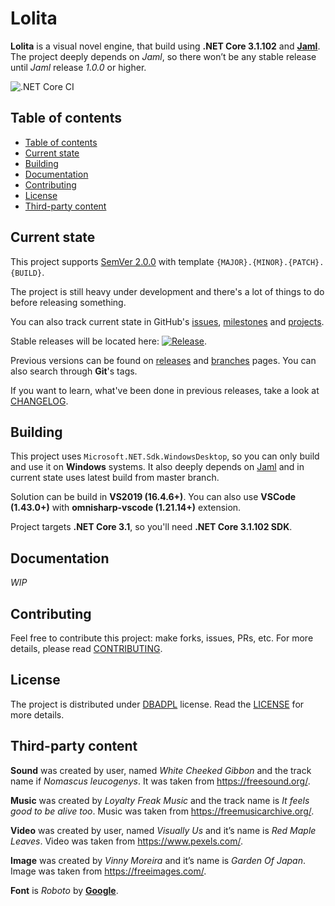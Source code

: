 # Lolita

**Lolita** is a visual novel engine, that build using **.NET Core 3.1.102** and **[Jaml](https://github.com/Gigas002/Jaml)**. The project deeply depends on *Jaml*, so there won’t be any stable release until *Jaml* release *1.0.0* or higher.

![.NET Core CI](https://github.com/Gigas002/Lolita/workflows/.NET%20Core%20CI/badge.svg?branch=master)

## Table of contents

- [Table of contents](#table-of-contents)
- [Current state](#current-state)
- [Building](#building)
- [Documentation](#documentation)
- [Contributing](#contributing)
- [License](#license)
- [Third-party content](#third-party-content)
  
## Current state

This project supports [SemVer 2.0.0](https://semver.org/) with template `{MAJOR}.{MINOR}.{PATCH}.{BUILD}`.

The project is still heavy under development and there's a lot of things to do before releasing something.

You can also track current state in GitHub's [issues](https://github.com/Gigas002/Lolita/issues), [milestones](https://github.com/Gigas002/Lolita/milestones) and [projects](https://github.com/Gigas002/Lolita/projects).

Stable releases will be located here: [![Release](https://img.shields.io/github/release/Gigas002/Lolita.svg)](https://github.com/Gigas002/Lolita/releases/latest).

Previous versions can be found on [releases](https://github.com/Gigas002/Lolita/releases) and [branches](https://github.com/Gigas002/Lolita/branches) pages. You can also search through **Git**'s tags.

If you want to learn, what've been done in previous releases, take a look at [CHANGELOG](CHANGELOG.md).

## Building

This project uses `Microsoft.NET.Sdk.WindowsDesktop`, so you can only build and use it on **Windows** systems. It also deeply depends on [Jaml](https://github.com/Gigas002/Jaml) and in current state uses latest build from master branch.

Solution can be build in **VS2019 (16.4.6+)**. You can also use **VSCode (1.43.0+)** with **omnisharp-vscode (1.21.14+)** extension.

Project targets **.NET Core 3.1**, so you'll need **.NET Core 3.1.102 SDK**.

## Documentation

*WIP*

## Contributing

Feel free to contribute this project: make forks, issues, PRs, etc. For more details, please read [CONTRIBUTING](CONTRIBUTING.md).

## License

The project is distributed under [DBADPL](https://dbad-license.org/) license. Read the [LICENSE](LICENSE.md) for more details.

## Third-party content

**Sound** was created by user, named *White Cheeked Gibbon* and the track name if *Nomascus leucogenys*. It was taken from https://freesound.org/.

**Music** was created by *Loyalty Freak Music* and the track name is *It feels good to be alive too*. Music was taken from https://freemusicarchive.org/.

**Video** was created by user, named *Visually Us* and it’s name is *Red Maple Leaves*. Video was taken from https://www.pexels.com/.

**Image** was created by *Vinny Moreira* and it’s name is *Garden Of Japan*. Image was taken from https://freeimages.com/.

**Font** is *Roboto* by **[Google](https://fonts.google.com/specimen/Roboto)**.